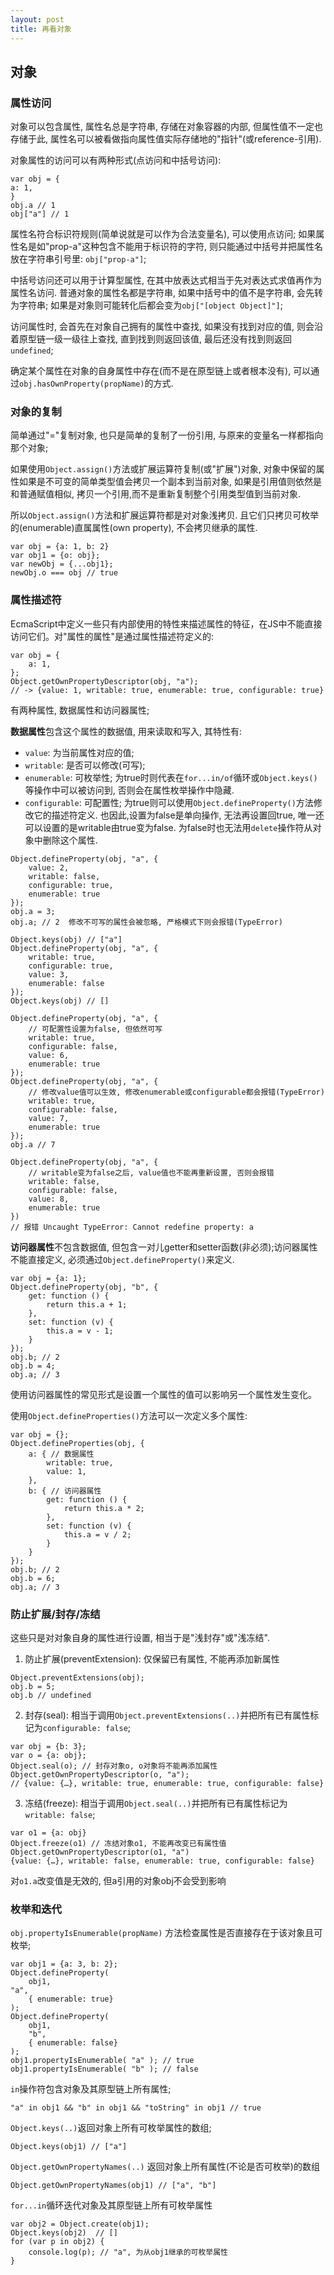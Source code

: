 ```yaml
---
layout: post
title: 再看对象
---
```


## 对象
### 属性访问
对象可以包含属性, 属性名总是字符串, 存储在对象容器的内部, 但属性值不一定也存储于此, 属性名可以被看做指向属性值实际存储地的"指针"(或reference-引用).

对象属性的访问可以有两种形式(点访问和中括号访问):

```
var obj = {
a: 1,
}
obj.a // 1
obj["a"] // 1
```

属性名符合标识符规则(简单说就是可以作为合法变量名), 可以使用点访问; 如果属性名是如"prop-a"这种包含不能用于标识符的字符, 则只能通过中括号并把属性名放在字符串引号里: `obj["prop-a"]`;

中括号访问还可以用于计算型属性, 在其中放表达式相当于先对表达式求值再作为属性名访问.
普通对象的属性名都是字符串, 如果中括号中的值不是字符串, 会先转为字符串; 如果是对象则可能转化后都会变为`obj["[object Object]"]`;

访问属性时, 会首先在对象自己拥有的属性中查找, 如果没有找到对应的值, 则会沿着原型链一级一级往上查找, 直到找到则返回该值, 最后还没有找到则返回`undefined`;

确定某个属性在对象的自身属性中存在(而不是在原型链上或者根本没有), 可以通过`obj.hasOwnProperty(propName)`的方式.

### 对象的复制
简单通过"="复制对象, 也只是简单的复制了一份引用, 与原来的变量名一样都指向那个对象;

如果使用`Object.assign()`方法或扩展运算符复制(或"扩展")对象, 对象中保留的属性如果是不可变的简单类型值会拷贝一个副本到当前对象, 如果是引用值则依然是和普通赋值相似, 拷贝一个引用,而不是重新复制整个引用类型值到当前对象. 

所以`Object.assign()`方法和扩展运算符都是对对象浅拷贝. 且它们只拷贝可枚举的(enumerable)直属属性(own property), 不会拷贝继承的属性.

```
var obj = {a: 1, b: 2}
var obj1 = {o: obj};
var newObj = {...obj1};
newObj.o === obj // true
```

### 属性描述符
EcmaScript中定义一些只有内部使用的特性来描述属性的特征，在JS中不能直接访问它们。对"属性的属性"是通过属性描述符定义的:

```
var obj = {
    a: 1,
};
Object.getOwnPropertyDescriptor(obj, "a");
// -> {value: 1, writable: true, enumerable: true, configurable: true} 
```

有两种属性, 数据属性和访问器属性; 

**数据属性**包含这个属性的数据值, 用来读取和写入, 其特性有:
+ `value`: 为当前属性对应的值;
+ `writable`: 是否可以修改(可写); 
+ `enumerable`: 可枚举性; 为true时则代表在`for...in/of`循环或`Object.keys()`等操作中可以被访问到, 否则会在属性枚举操作中隐藏.
+ `configurable`: 可配置性; 为true则可以使用`Object.defineProperty()`方法修改它的描述符定义. 也因此,设置为false是单向操作, 无法再设置回true, 唯一还可以设置的是writable由true变为false. 为false时也无法用`delete`操作符从对象中删除这个属性.

```
Object.defineProperty(obj, "a", {
    value: 2,
    writable: false, 
    configurable: true,
    enumerable: true
});
obj.a = 3;
obj.a; // 2  修改不可写的属性会被忽略, 严格模式下则会报错(TypeError)

Object.keys(obj) // ["a"]
Object.defineProperty(obj, "a", {
	writable: true,
	configurable: true,
	value: 3,
	enumerable: false
});
Object.keys(obj) // []

Object.defineProperty(obj, "a", {
    // 可配置性设置为false, 但依然可写
	writable: true,
	configurable: false,
	value: 6,
	enumerable: true
});
Object.defineProperty(obj, "a", {
    // 修改value值可以生效, 修改enumerable或configurable都会报错(TypeError)
	writable: true,
	configurable: false,
	value: 7,
	enumerable: true
});
obj.a // 7

Object.defineProperty(obj, "a", {
    // writable变为false之后, value值也不能再重新设置, 否则会报错
	writable: false,
	configurable: false,
	value: 8,
	enumerable: true
})
// 报错 Uncaught TypeError: Cannot redefine property: a
```

**访问器属性**不包含数据值, 但包含一对儿getter和setter函数(非必须);访问器属性不能直接定义, 必须通过`Object.defineProperty()`来定义.

```
var obj = {a: 1};
Object.defineProperty(obj, "b", {
    get: function () {
        return this.a + 1;
    },
    set: function (v) {
        this.a = v - 1;
    }
});
obj.b; // 2
obj.b = 4;
obj.a; // 3
```

使用访问器属性的常见形式是设置一个属性的值可以影响另一个属性发生变化。

使用`Object.defineProperties()`方法可以一次定义多个属性:

```
var obj = {};
Object.defineProperties(obj, {
    a: { // 数据属性
        writable: true,
        value: 1,
    },
    b: { // 访问器属性
        get: function () {
            return this.a * 2;
        },
        set: function (v) {
            this.a = v / 2;
        }
    }
});
obj.b; // 2
obj.b = 6;
obj.a; // 3
```

### 防止扩展/封存/冻结
这些只是对对象自身的属性进行设置, 相当于是"浅封存"或"浅冻结".

1. 防止扩展(preventExtension): 仅保留已有属性, 不能再添加新属性

```
Object.preventExtensions(obj);
obj.b = 5;
obj.b // undefined
```

2. 封存(seal): 相当于调用`Object.preventExtensions(..)`并把所有已有属性标记为`configurable: false`;

```
var obj = {b: 3};
var o = {a: obj};
Object.seal(o); // 封存对象o, o对象将不能再添加属性
Object.getOwnPropertyDescriptor(o, "a");
// {value: {…}, writable: true, enumerable: true, configurable: false}
```

3. 冻结(freeze): 相当于调用`Object.seal(..)`并把所有已有属性标记为`writable: false`;

```
var o1 = {a: obj}
Object.freeze(o1) // 冻结对象o1, 不能再改变已有属性值
Object.getOwnPropertyDescriptor(o1, "a")
{value: {…}, writable: false, enumerable: true, configurable: false}
```

对`o1.a`改变值是无效的, 但a引用的对象obj不会受到影响

### 枚举和迭代
`obj.propertyIsEnumerable(propName)` 方法检查属性是否直接存在于该对象且可枚举;

```
var obj1 = {a: 3, b: 2};
Object.defineProperty(
	obj1,
"a",
	{ enumerable: true}
);
Object.defineProperty(
	obj1,
	"b",
	{ enumerable: false}
);
obj1.propertyIsEnumerable( "a" ); // true
obj1.propertyIsEnumerable( "b" ); // false
```

`in`操作符包含对象及其原型链上所有属性;

```
"a" in obj1 && "b" in obj1 && "toString" in obj1 // true 
```

`Object.keys(..)`返回对象上所有可枚举属性的数组;

```
Object.keys(obj1) // ["a"]
```

`Object.getOwnPropertyNames(..)` 返回对象上所有属性(不论是否可枚举)的数组

```
Object.getOwnPropertyNames(obj1) // ["a", "b"]
```

`for...in`循环迭代对象及其原型链上所有可枚举属性

```
var obj2 = Object.create(obj1);
Object.keys(obj2)  // []
for (var p in obj2) {
	console.log(p); // "a", 为从obj1继承的可枚举属性
}
```